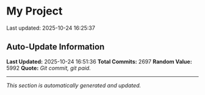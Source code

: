 # My Project


Last updated: 2025-10-24 16:25:37
















































































































































































































































































































































































































































































































































































































































































































































































































































































































































































































































































































































































































































































































































































































































































































































































































































































































































































































































































































































































































































































































































































































































































































































































































































































































































































































































































































































































































































































































































































































































































































































































































## Auto-Update Information

**Last Updated:** 2025-10-24 16:51:36
**Total Commits:** 2697
**Random Value:** 5992
**Quote:** _Git commit, git paid._

---
_This section is automatically generated and updated._
